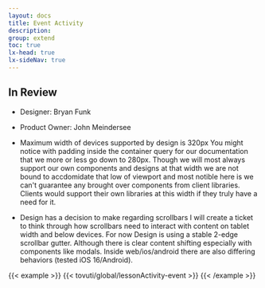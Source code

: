 ```yaml
---
layout: docs
title: Event Activity
description:
group: extend
toc: true
lx-head: true
lx-sideNav: true
---
```

## In Review

- Designer: Bryan Funk
- Product Owner: John Meindersee

- Maximum width of devices supported by design is 320px
  You might notice with padding inside the container query for our documentation that we more or less go down to 280px. Though we will most always support our own components and designs at that width we are not bound to accdomidate that low of viewport and most notible here is we can't guarantee any brought over components from client libraries. Clients would support their own libraries at this width if they truly have a need for it.

- Design has a decision to make regarding scrollbars
  I will create a ticket to think through how scrollbars need to interact with content on tablet width and below devices. For now Design is using a stable 2-edge scrollbar gutter. Although there is clear content shifting especially with components like modals. Inside web/ios/android there are also differing behaviors (tested iOS 16/Android).

<!-- markdownlint-disable -->
{{< example >}}
{{< tovuti/global/lessonActivity-event >}}
{{< /example >}}
<!-- markdownlint-restore -->
